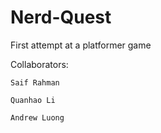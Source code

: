 # Nerd-Quest
First attempt at a platformer game


Collaborators:

	Saif Rahman

	Quanhao Li

	Andrew Luong

